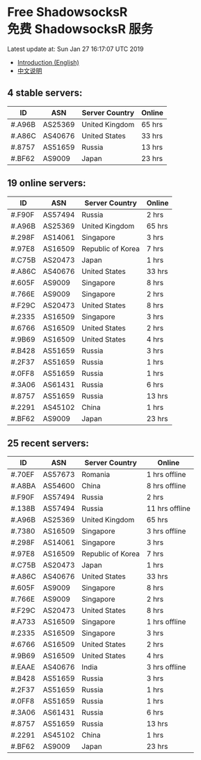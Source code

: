 # Free ShadowsocksR<br>免费 ShadowsocksR 服务

Latest update at: Sun Jan 27 16:17:07 UTC 2019

- [Introduction (English)](https://vision-network.readthedocs.io/en/latest/autossr/autossr.html)
- [中文说明](https://vision-network.readthedocs.io/zh_CN/latest/autossr/autossr.html)


## 4 stable servers:

| ID | ASN | Server Country | Online |
| ------ | ------ | ------ | ------ |
| #.A96B | AS25369 | United Kingdom | 65 hrs |
| #.A86C | AS40676 | United States | 33 hrs |
| #.8757 | AS51659 | Russia | 13 hrs |
| #.BF62 | AS9009 | Japan | 23 hrs |

## 19 online servers:

| ID | ASN | Server Country | Online |
| ------ | ------ | ------ | ------ |
| #.F90F | AS57494 | Russia | 2 hrs |
| #.A96B | AS25369 | United Kingdom | 65 hrs |
| #.298F | AS14061 | Singapore | 3 hrs |
| #.97E8 | AS16509 | Republic of Korea | 7 hrs |
| #.C75B | AS20473 | Japan | 1 hrs |
| #.A86C | AS40676 | United States | 33 hrs |
| #.605F | AS9009 | Singapore | 8 hrs |
| #.766E | AS9009 | Singapore | 2 hrs |
| #.F29C | AS20473 | United States | 8 hrs |
| #.2335 | AS16509 | Singapore | 3 hrs |
| #.6766 | AS16509 | United States | 2 hrs |
| #.9B69 | AS16509 | United States | 4 hrs |
| #.B428 | AS51659 | Russia | 3 hrs |
| #.2F37 | AS51659 | Russia | 1 hrs |
| #.0FF8 | AS51659 | Russia | 1 hrs |
| #.3A06 | AS61431 | Russia | 6 hrs |
| #.8757 | AS51659 | Russia | 13 hrs |
| #.2291 | AS45102 | China | 1 hrs |
| #.BF62 | AS9009 | Japan | 23 hrs |

## 25 recent servers:

| ID | ASN | Server Country | Online |
| ------ | ------ | ------ | ------ |
| #.70EF | AS57673 | Romania | 1 hrs offline |
| #.A8BA | AS54600 | China | 8 hrs offline |
| #.F90F | AS57494 | Russia | 2 hrs |
| #.138B | AS57494 | Russia | 11 hrs offline |
| #.A96B | AS25369 | United Kingdom | 65 hrs |
| #.7380 | AS16509 | Singapore | 3 hrs offline |
| #.298F | AS14061 | Singapore | 3 hrs |
| #.97E8 | AS16509 | Republic of Korea | 7 hrs |
| #.C75B | AS20473 | Japan | 1 hrs |
| #.A86C | AS40676 | United States | 33 hrs |
| #.605F | AS9009 | Singapore | 8 hrs |
| #.766E | AS9009 | Singapore | 2 hrs |
| #.F29C | AS20473 | United States | 8 hrs |
| #.A733 | AS16509 | Singapore | 1 hrs offline |
| #.2335 | AS16509 | Singapore | 3 hrs |
| #.6766 | AS16509 | United States | 2 hrs |
| #.9B69 | AS16509 | United States | 4 hrs |
| #.EAAE | AS40676 | India | 3 hrs offline |
| #.B428 | AS51659 | Russia | 3 hrs |
| #.2F37 | AS51659 | Russia | 1 hrs |
| #.0FF8 | AS51659 | Russia | 1 hrs |
| #.3A06 | AS61431 | Russia | 6 hrs |
| #.8757 | AS51659 | Russia | 13 hrs |
| #.2291 | AS45102 | China | 1 hrs |
| #.BF62 | AS9009 | Japan | 23 hrs |


